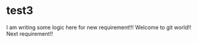# test3
I am writing some logic here for new requirement!!!
Welcome to git world!!
Next requirement!!
